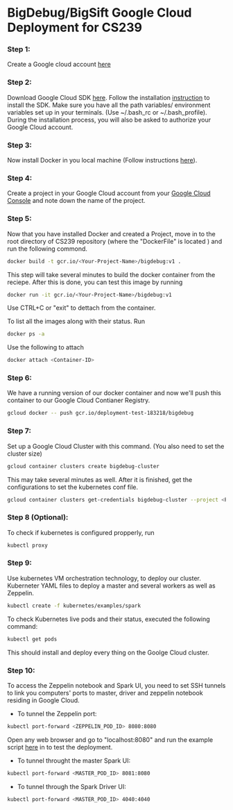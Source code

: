 # BigDebug/BigSift Google Cloud Deployment for CS239

### Step 1:
Create a Google cloud account [here](https://cloud.google.com/)

### Step 2:
Download Google Cloud SDK [here](https://cloud.google.com/sdk/). Follow the installation [instruction](https://cloud.google.com/sdk/docs/) to install the SDK. Make sure you have all the path variables/ environment variables set up in your terminals. (Use ~/.bash_rc or ~/.bash_profile). During the installation process, you will also be  asked to authorize your Google Cloud account. 

### Step 3:
Now install Docker in you local machine (Follow instructions [here](https://docs.docker.com/engine/installation/)). 

### Step 4:
Create a project in your Google Cloud account from your [Google Cloud Console](https://console.cloud.google.com) and note down the name of the project.  


### Step 5:
Now that you have installed Docker and created a Project, move in to the root directory of CS239 repository (where the "DockerFile" is located ) and run the following commond.
```bash
docker build -t gcr.io/<Your-Project-Name>/bigdebug:v1 .
```

This step will take several minutes to build the docker container from the reciepe. After this is done, you can test this image by running 

```bash
docker run -it gcr.io/<Your-Project-Name>/bigdebug:v1
```

Use CTRL+C or "exit" to dettach from the container. 

To list all the images along with their status. Run 
```bash
docker ps -a
```

Use the following to attach

```bash
docker attach <Container-ID>
```


### Step 6:
We have a running version of our docker container and now we'll push this container to our Google Cloud Contianer Registry. 
```bash
gcloud docker -- push gcr.io/deployment-test-183218/bigdebug
```

### Step 7:
Set up a Google Cloud Cluster with this command. (You also need to set the cluster size) 
```bash
gcloud container clusters create bigdebug-cluster
```
This may take several minutes as well. After it is finished, get the configurations to set the kubernetes conf file.

```bash
gcloud container clusters get-credentials bigdebug-cluster --project <Project-Name>
```

### Step 8 (Optional):
To check if kubernetes is configured propperly, run 
```bash
kubectl proxy
```
### Step 9:
Use kubernetes VM orchestration technology, to deploy our cluster. Kuberneter YAML files to deploy a master and several workers as well as Zeppelin.

```bash
kubectl create -f kubernetes/examples/spark
```

To check Kubernetes live pods and their status, executed the following command:
```bash
kubectl get pods
```

This should install and deploy every thing on the Goolge Cloud cluster.

### Step 10:

To access the Zeppelin notebook and Spark UI, you need to set SSH tunnels to link you computers' ports to master, driver and zeppelin notebook residing in Google Cloud.

* To tunnel the Zeppelin port:
```bash
kubectl port-forward <ZEPPELIN_POD_ID> 8080:8080
```
Open any web browser and go to "localhost:8080" and run the example script [here](https://gist.githubusercontent.com/zmerlynn/875fed0f587d12b08ec9/raw/6eac83e99caf712482a4937800b17bbd2e7b33c4/movies.json) in to test the deployment.

* To tunnel throught the master Spark UI:
```bash
kubectl port-forward <MASTER_POD_ID> 8081:8080
```

* To tunnel through the Spark Driver UI:
```bash
kubectl port-forward <MASTER_POD_ID> 4040:4040
```


